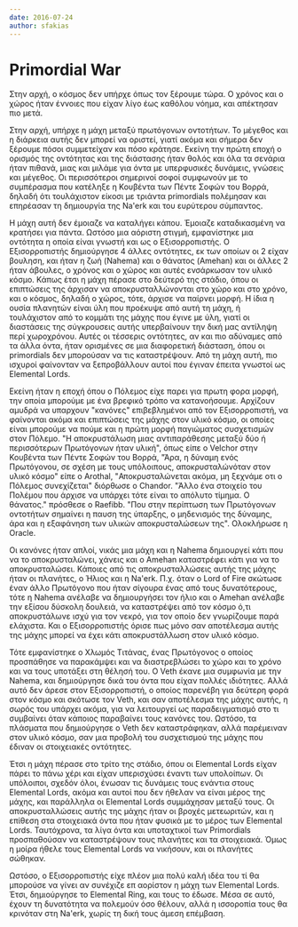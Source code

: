 ```yaml
---
date: 2016-07-24
author: sfakias
---
```

# Primordial War

Στην αρχή, ο κόσμος δεν υπήρχε όπως τον ξέρουμε τώρα. Ο χρόνος και ο χώρος
ήταν έννοιες που είχαν λίγο έως καθόλου νόημα, και απέκτησαν πιο μετά.

Στην αρχή, υπήρχε η μάχη μεταξύ πρωτόγονων οντοτήτων. Το μέγεθος και η
διάρκεια αυτής δεν μπορεί να οριστεί, γιατί ακόμα και σήμερα δεν ξέρουμε πόσοι
συμμετείχαν και πόσο κράτησε. Εκείνη την πρώτη εποχή ο ορισμός της οντότητας
και της διάστασης ήταν θολός και όλα τα σενάρια ήταν πιθανά, μιας και μιλάμε
για όντα με υπερφυσικές δυνάμεις, γνώσεις και μέγεθος. Οι περισσότεροι
σημερινοί σοφοί συμφωνούν με το συμπέρασμα που κατέληξε η Κουβέντα των Πέντε
Σοφών του Βορρά, δηλαδή ότι τουλάχιστον είκοσι με τριάντα primordials
πολέμησαν και επηρέασαν τη δημιουργία της Na'erk και του ευρύτερου σύμπαντος.



Η μάχη αυτή δεν έμοιαζε να καταλήγει κάπου. Έμοιαζε καταδικασμένη να κρατήσει
για πάντα. Ωστόσο μια αόριστη στιγμή, εμφανίστηκε μια οντότητα η οποία είναι
γνωστή και ως ο Εξισορροπιστής. Ο Εξισορροπιστής δημιούργησε 4 άλλες
οντότητες, εκ των οποίων οι 2 είχαν βουληση, και ήταν η ζωή (Nahema) και ο
θάνατος (Amehan) και οι άλλες 2 ήταν άβουλες, ο χρόνος και ο χώρος και αυτές
ενσάρκωσαν τον υλικό κόσμο. Κάπως έτσι η μάχη πέρασε στο δεύτερό της στάδιο,
όπου οι επιπτώσεις της άρχισαν να αποκρυσταλλώνονται στο χώρο και στο χρόνο,
και ο κόσμος, δηλαδή ο χώρος, τότε, άρχισε να παίρνει μορφή. Η ίδια η ουσία
πλανητών είναι ύλη που προέκυψε από αυτή τη μάχη, ή τουλάχιστον από το κομμάτι
της μάχης που έγινε με ύλη, γιατί οι διαστάσεις της σύγκρουσεις αυτής
υπερβαίνουν την δική μας αντίληψη περί χωροχρόνου. Αυτές οι τέσσερις
οντότητες, αν και πιο αδύναμες από τα άλλα όντα, ήταν ορισμένες σε μια
διαφορετική διάσταση, όπου οι primordials δεν μπορούσαν να τις καταστρέψουν.
Από τη μάχη αυτή, πιο ισχυροί φαίνονταν να ξεπροβάλλουν αυτοί που έγιναν
έπειτα γνωστοί ως Elemental Lords.



Εκείνη ήταν η εποχή όπου ο Πόλεμος είχε παρει για πρωτη φορα μορφή, την οποία
μπορούμε με ένα βρεφικό τρόπο να κατανοήσουμε. Αρχίζουν αμυδρά να υπαρχουν
"κανόνες" επιβεβλημένοι από τον Εξισορροπιστή, να φαίνονται ακόμα και
επιπτώσεις της μάχης στον υλικό κόσμο, οι οποίες είναι μπορούμε να πούμε και η
πρώτη μορφή παγιώματος συσχετισμών στον Πόλεμο. "Η αποκρυστάλωση μιας
αντιπαράθεσης μεταξύ δύο ή περισσότερων Πρωτόγονων ήταν υλική", όπως είπε ο
Velchor στην Κουβέντα των Πέντε Σοφών του Βορρά, "Άρα, η δύναμη ενός
Πρωτόγονου, σε σχέση με τους υπόλοιπους, αποκρυσταλώνόταν στον υλικό κόσμο"
είπε ο Arothal, "Αποκρυσταλώνεται ακόμα, μη ξεχνάμε οτι ο Πόλεμος συνεχίζεται"
διόρθωσε ο Chandor. "Άλλο ένα στοιχείο του Πολέμου που άρχισε να υπάρχει τότε
είναι το απόλυτο τίμημα. Ο θάνατος." πρόσθεσε ο Raefibb. "Που στην περίπτωση
των Πρωτόγονων οντοτήτων σημαίνει η παυση της ύπαρξης, ο μηδενισμός της
δύναμης, άρα και η εξαφάνηση των υλικών αποκρυσταλώσεων της". Ολοκλήρωσε η
Oracle.



Οι κανόνες ήταν απλοί, νικάς μια μάχη και η Nahema δημιουργεί κάτι που να το
αποκρυσταλώνει, χάνεις και ο Amehan καταστρέφει κάτι για να το αποκρυσταλώσει.
Κάποιες από τις αποκρυσταλλώσεις αυτής της μάχης ήταν οι πλανήτες, ο Ήλιος και
η Na'erk. Π.χ. όταν ο Lord of Fire σκώτωσε έναν άλλο Πρωτόγονο που ήταν
σίγουρα ένας από τους δυνατότερους, τότε η Nahema ανέλαβε να δημιουργήσει τον
ήλιο και ο Amehan ανέλαβε την εξίσου δύσκολη δουλειά, να καταστρέψει από τον
κόσμο ό,τι αποκρυστάλωνε ισχύ για τον νεκρό, για τον οποίο δεν γνωρίζουμε παρά
ελάχιστα. Και ο Εξισορροπιστής όρισε πως μόνο σαν αποτέλεσμα αυτής της μάχης
μπορεί να έχει κάτι αποκρυστάλλωση στον υλικό κόσμο.



Τότε εμφανίστηκε ο Χλωμός Τιτάνας, ένας Πρωτόγονος ο οποίος προσπάθησε να
παρακάμψει και να διαστρεβλώσει το χώρο και το χρόνο και να τους υποτάξει στη
θέλησή του. O Veth έκανε μια συμφωνία με την Nahema, και δημιούργησε δικά του
όντα που είχαν πολλές ιδιότητες. Αλλά αυτό δεν άρεσε στον Εξισορροπιστή, ο
οποίος παρενέβη για δεύτερη φορά στον κόσμο και σκότωσε τον Veth, και σαν
αποτέλεσμα της μάχης αυτής, η σωρός του υπάρχει ακόμα, για να λειτουργεί ως
παραδειγματισμό στο τι συμβαίνει όταν κάποιος παραβαίνει τους κανόνες του.
Ωστόσο, τα πλάσματα που δημιούργησε ο Veth δεν καταστράφηκαν, αλλά παρέμειναν
στον υλικό κόσμο, σαν μια προβολή του συσχετισμού της μάχης που έδιναν οι
στοιχειακές οντότητες.



Έτσι η μάχη πέρασε στο τρίτο της στάδιο, όπου οι Elemental Lords είχαν πάρει
το πάνω χέρι και είχαν υπερισχύσει έναντι των υπολοίπων. Οι υπόλοιποι, σχεδόν
όλοι, ένωσαν τις δυνάμεις τους ενάντια στους Elemental Lords, ακόμα και αυτοί
που δεν ήθελαν να είναι μέρος της μάχης, και παράλληλα οι Elemental Lords
συμμάχησαν μεταξύ τους. Οι αποκρυσταλλώσεις αυτής της μάχης ήταν οι βροχές
μετεωριτών, και η επίθεση στα στοιχειακά όντα που ήταν φυσικά με το μέρος των
Elemental Lords. Ταυτόχρονα, τα λίγα όντα και υποταχτικοί των Primordials
προσπαθούσαν να καταστρέψουν τους πλανήτες και τα στοιχειακά. Όμως η μοίρα
ήθελε τους Elemental Lords να νικήσουν, και οι πλανήτες σώθηκαν.



Ωστόσο, ο Εξισορροπιστής είχε πλέον μια πολύ καλή ιδέα του τί θα μπορούσε να
γίνει αν συνέχιζε επ αορίστον η μάχη των Elemental Lords. Έτσι, δημιούργησε το
Elemental Ring, και τους το έδωσε. Μέσα σε αυτό, έχουν τη δυνατότητα να
πολεμούν όσο θέλουν, αλλά η ισσοροπία τους θα κρινόταν στη Na'erk, χωρίς τη
δική τους άμεση επέμβαση.

